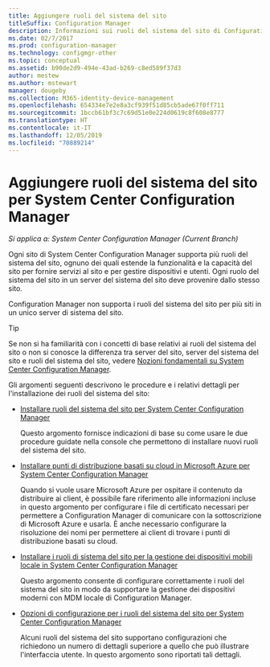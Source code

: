 ```yaml
---
title: Aggiungere ruoli del sistema del sito
titleSuffix: Configuration Manager
description: Informazioni sui ruoli del sistema del sito di Configuration Manager e su come aggiungerli per estendere la funzionalità e la capacità del sito.
ms.date: 02/7/2017
ms.prod: configuration-manager
ms.technology: configmgr-other
ms.topic: conceptual
ms.assetid: b90de2d9-494e-43ad-b269-c8ed589f37d3
author: mestew
ms.author: mstewart
manager: dougeby
ms.collection: M365-identity-device-management
ms.openlocfilehash: 654334e7e2e8a3cf939f51d85cb5ade67f0ff711
ms.sourcegitcommit: 1bccb61bf3c7c69d51e0e224d0619c8f608e8777
ms.translationtype: HT
ms.contentlocale: it-IT
ms.lasthandoff: 12/05/2019
ms.locfileid: "70889214"
---
```

# <a name="add-site-system-roles-for-system-center-configuration-manager"></a>Aggiungere ruoli del sistema del sito per System Center Configuration Manager

*Si applica a: System Center Configuration Manager (Current Branch)*

Ogni sito di System Center Configuration Manager supporta più ruoli del sistema del sito, ognuno dei quali estende la funzionalità e la capacità del sito per fornire servizi al sito e per gestire dispositivi e utenti. Ogni ruolo del sistema del sito in un server del sistema del sito deve provenire dallo stesso sito.   

Configuration Manager non supporta i ruoli del sistema del sito per più siti in un unico server di sistema del sito.  

> [!TIP]  
>  Se non si ha familiarità con i concetti di base relativi ai ruoli del sistema del sito o non si conosce la differenza tra server del sito, server del sistema del sito e ruoli del sistema del sito, vedere [Nozioni fondamentali su System Center Configuration Manager](../../../../core/understand/fundamentals.md).  

 Gli argomenti seguenti descrivono le procedure e i relativi dettagli per l'installazione dei ruoli del sistema del sito:  

-   [Installare ruoli del sistema del sito per System Center Configuration Manager](../../../../core/servers/deploy/configure/install-site-system-roles.md)  

     Questo argomento fornisce indicazioni di base su come usare le due procedure guidate nella console che permettono di installare nuovi ruoli del sistema del sito.  

-   [Installare punti di distribuzione basati su cloud in Microsoft Azure per System Center Configuration Manager](../../../../core/servers/deploy/configure/install-cloud-based-distribution-points-in-microsoft-azure.md)  

    Quando si vuole usare Microsoft Azure per ospitare il contenuto da distribuire ai client, è possibile fare riferimento alle informazioni incluse in questo argomento per configurare i file di certificato necessari per permettere a Configuration Manager di comunicare con la sottoscrizione di Microsoft Azure e usarla. È anche necessario configurare la risoluzione dei nomi per permettere ai client di trovare i punti di distribuzione basati su cloud.  

-   [Installare i ruoli di sistema del sito per la gestione dei dispositivi mobili locale in System Center Configuration Manager](../../../../mdm/get-started/install-site-system-roles-for-on-premises-mdm.md)  

     Questo argomento consente di configurare correttamente i ruoli del sistema del sito in modo da supportare la gestione dei dispositivi moderni con MDM locale di Configuration Manager.  

-   [Opzioni di configurazione per i ruoli del sistema del sito per System Center Configuration Manager](../../../../core/servers/deploy/configure/configuration-options-for-site-system-roles.md)  

     Alcuni ruoli del sistema del sito supportano configurazioni che richiedono un numero di dettagli superiore a quello che può illustrare l'interfaccia utente. In questo argomento sono riportati tali dettagli.  

